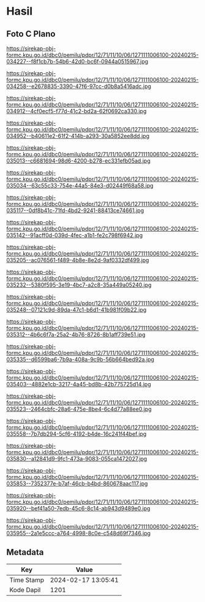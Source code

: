 # Hasil

## Foto C Plano

https://sirekap-obj-formc.kpu.go.id/dbc0/pemilu/pdpr/12/71/11/10/06/1271111006100-20240215-034227--f8f1cb7b-54b6-42d0-bc6f-0944a0515967.jpg

https://sirekap-obj-formc.kpu.go.id/dbc0/pemilu/pdpr/12/71/11/10/06/1271111006100-20240215-034258--e2678835-3390-47f6-97cc-d0b8a5416adc.jpg

https://sirekap-obj-formc.kpu.go.id/dbc0/pemilu/pdpr/12/71/11/10/06/1271111006100-20240215-034912--4cf0ecf5-f77d-41c2-bd2a-62f0692ca330.jpg

https://sirekap-obj-formc.kpu.go.id/dbc0/pemilu/pdpr/12/71/11/10/06/1271111006100-20240215-034952--b40611e2-61f2-414b-a293-30a5852ee8dd.jpg

https://sirekap-obj-formc.kpu.go.id/dbc0/pemilu/pdpr/12/71/11/10/06/1271111006100-20240215-035013--c6681694-98d6-4200-b278-ec331efb05ad.jpg

https://sirekap-obj-formc.kpu.go.id/dbc0/pemilu/pdpr/12/71/11/10/06/1271111006100-20240215-035034--63c55c33-754e-44a5-84e3-d02449f68a58.jpg

https://sirekap-obj-formc.kpu.go.id/dbc0/pemilu/pdpr/12/71/11/10/06/1271111006100-20240215-035117--0df8b41c-71fd-4bd2-9241-88413ce74661.jpg

https://sirekap-obj-formc.kpu.go.id/dbc0/pemilu/pdpr/12/71/11/10/06/1271111006100-20240215-035142--91acff0d-039d-4fec-a1b1-fe2c798f6942.jpg

https://sirekap-obj-formc.kpu.go.id/dbc0/pemilu/pdpr/12/71/11/10/06/1271111006100-20240215-035205--ac076561-f489-4b8e-8e2d-9af0332df499.jpg

https://sirekap-obj-formc.kpu.go.id/dbc0/pemilu/pdpr/12/71/11/10/06/1271111006100-20240215-035232--5380f595-3e19-4bc7-a2c8-35a449a05240.jpg

https://sirekap-obj-formc.kpu.go.id/dbc0/pemilu/pdpr/12/71/11/10/06/1271111006100-20240215-035248--07121c9d-89da-47c1-b6d1-41b981f09b22.jpg

https://sirekap-obj-formc.kpu.go.id/dbc0/pemilu/pdpr/12/71/11/10/06/1271111006100-20240215-035312--4b6c6f7a-25a2-4b76-8726-8b1aff739e51.jpg

https://sirekap-obj-formc.kpu.go.id/dbc0/pemilu/pdpr/12/71/11/10/06/1271111006100-20240215-035335--d6599ba6-7b9a-408a-9c9b-56b664bed92a.jpg

https://sirekap-obj-formc.kpu.go.id/dbc0/pemilu/pdpr/12/71/11/10/06/1271111006100-20240215-035403--4882e1cb-3217-4a45-bd8b-42b775725d14.jpg

https://sirekap-obj-formc.kpu.go.id/dbc0/pemilu/pdpr/12/71/11/10/06/1271111006100-20240215-035523--2464cbfc-28a6-475e-8be4-6c4d77a88ee0.jpg

https://sirekap-obj-formc.kpu.go.id/dbc0/pemilu/pdpr/12/71/11/10/06/1271111006100-20240215-035558--7b7db294-5cf6-4192-b4de-16c241f44bef.jpg

https://sirekap-obj-formc.kpu.go.id/dbc0/pemilu/pdpr/12/71/11/10/06/1271111006100-20240215-035830--a12841d9-9fc1-473a-9083-055ca1472027.jpg

https://sirekap-obj-formc.kpu.go.id/dbc0/pemilu/pdpr/12/71/11/10/06/1271111006100-20240215-035853--7352377e-b7af-46cb-b4bd-860678aac117.jpg

https://sirekap-obj-formc.kpu.go.id/dbc0/pemilu/pdpr/12/71/11/10/06/1271111006100-20240215-035920--bef41a50-7edb-45c6-8c14-ab943d9489e0.jpg

https://sirekap-obj-formc.kpu.go.id/dbc0/pemilu/pdpr/12/71/11/10/06/1271111006100-20240215-035955--2a1e5ccc-a764-4998-8c0e-c548d69f7346.jpg


## Metadata

| Key        | Value               |
| ---------- | ------------------- |
| Time Stamp | 2024-02-17 13:05:41 |
| Kode Dapil | 1201                |



